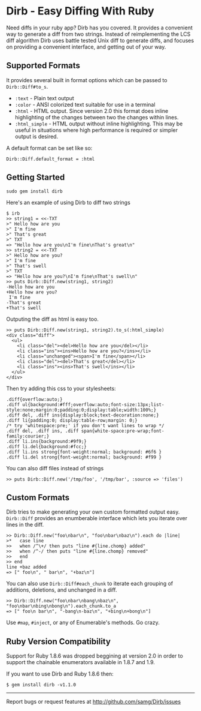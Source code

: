 Dirb - Easy Diffing With Ruby
============================

Need diffs in your ruby app?  Dirb has you covered.  It provides a convenient
way to generate a diff from two strings.  Instead of reimplementing the LCS diff
algorithm Dirb uses battle tested Unix diff to generate diffs, and focuses on
providing a convenient interface, and getting out of your way.

Supported Formats
-----------------

It provides several built in format options which can be passed to
`Dirb::Diff#to_s`.

* `:text`         - Plain text output
* `:color`        - ANSI colorized text suitable for use in a terminal
* `:html`         - HTML output.  Since version 2.0 this format does inline highlighting of the changes between two the changes within lines.
* `:html_simple`  - HTML output without inline highlighting.  This may be useful in situations where high performance is required or simpler output is desired.

A default format can be set like so:

    Dirb::Diff.default_format = :html

Getting Started
---------------

    sudo gem install dirb

Here's an example of using Dirb to diff two strings

    $ irb
    >> string1 = <<-TXT
    >" Hello how are you
    >" I'm fine
    >" That's great
    >" TXT
    => "Hello how are you\nI'm fine\nThat's great\n"
    >> string2 = <<-TXT
    >" Hello how are you?
    >" I'm fine
    >" That's swell
    >" TXT
    => "Hello how are you?\nI'm fine\nThat's swell\n"
    >> puts Dirb::Diff.new(string1, string2)
    -Hello how are you
    +Hello how are you?
     I'm fine
    -That's great
    +That's swell

Outputing the diff as html is easy too.

    >> puts Dirb::Diff.new(string1, string2).to_s(:html_simple)
    <div class="diff">
      <ul>
        <li class="del"><del>Hello how are you</del></li>
        <li class="ins"><ins>Hello how are you?</ins></li>
        <li class="unchanged"><span>I'm fine</span></li>
        <li class="del"><del>That's great</del></li>
        <li class="ins"><ins>That's swell</ins></li>
      </ul>
    </div>

Then try adding this css to your stylesheets:

    .diff{overflow:auto;}
    .diff ul{background:#fff;overflow:auto;font-size:13px;list-style:none;margin:0;padding:0;display:table;width:100%;}
    .diff del, .diff ins{display:block;text-decoration:none;}
    .diff li{padding:0; display:table-row;margin: 0;}
    /* try 'whitespace:pre;' if you don't want lines to wrap */
    .diff del, .diff ins, .diff span{white-space:pre-wrap;font-family:courier;}
    .diff li.ins{background:#9f9;}
    .diff li.del{background:#fcc;}
    .diff li.ins strong{font-weight:normal; background: #6f6 }
    .diff li.del strong{font-weight:normal; background: #f99 }

You can also diff files instead of strings

    >> puts Dirb::Diff.new('/tmp/foo', '/tmp/bar', :source => 'files')

Custom Formats
--------------

Dirb tries to make generating your own custom formatted output easy.
`Dirb::Diff` provides an enumberable interface which lets you iterate over
lines in the diff.

    >> Dirb::Diff.new("foo\nbar\n", "foo\nbar\nbaz\n").each do |line|
    >*   case line
    >>   when /^\+/ then puts "line #{line.chomp} added"
    >>   when /^-/ then puts "line #{line.chomp} removed"
    >>   end
    >> end
    line +baz added
    => [" foo\n", " bar\n", "+baz\n"]

You can also use `Dirb::Diff#each_chunk` to iterate each grouping of additions,
deletions, and unchanged in a diff.

    >> Dirb::Diff.new("foo\nbar\nbang\nbaz\n", "foo\nbar\nbing\nbong\n").each_chunk.to_a
    => [" foo\n bar\n", "-bang\n-baz\n", "+bing\n+bong\n"]

Use `#map`, `#inject`, or any of Enumerable's methods.  Go crazy.

Ruby Version Compatibility
-------------------------

Support for Ruby 1.8.6 was dropped beggining at version 2.0 in order to support
the chainable enumerators available in 1.8.7 and 1.9.

If you want to use Dirb and Ruby 1.8.6 then:

    $ gem install dirb -v1.1.0

---------------------------------------------------------------------

Report bugs or request features at http://github.com/samg/Dirb/issues

